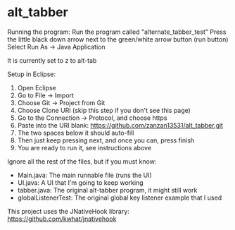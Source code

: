 # alt_tabber

Running the program:
Run the program called "alternate_tabber_test"
Press the little black down arrow next to the green/white arrow button (run button)
Select Run As -> Java Application

It is currently set to z to alt-tab

Setup in Eclipse:
1. Open Eclipse
2. Go to File -> Import
3. Choose Git -> Project from Git
4. Choose Clone URI (skip this step if you don't see this page)
5. Go to the Connection -> Protocol, and choose https
6. Paste into the URI blank: https://github.com/zanzan13531/alt_tabber.git
7. The two spaces below it should auto-fill
8. Then just keep pressing next, and once you can, press finish
9. You are ready to run it, see instructions above

Ignore all the rest of the files, but if you must know:
- Main.java: The main runnable file (runs the UI)
- UI.java: A UI that I'm going to keep working 
- tabber.java: The original alt-tabber program, it might still work
- globalListenerTest: The original global key listener example that I used

This project uses the JNativeHook library: https://github.com/kwhat/jnativehook
